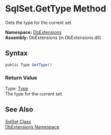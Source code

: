 SqlSet.GetType Method
=====================
Gets the type for the current set.

**Namespace:** [DbExtensions][1]  
**Assembly:** DbExtensions (in DbExtensions.dll)

Syntax
------

```csharp
public Type GetType()
```

### Return Value
Type: [Type][2]  
The type for the current set.

See Also
--------
[SqlSet Class][3]  
[DbExtensions Namespace][1]  

[1]: ../README.md
[2]: http://msdn.microsoft.com/en-us/library/42892f65
[3]: README.md